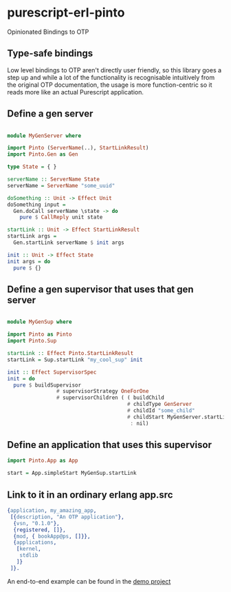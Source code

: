 # purescript-erl-pinto

Opinionated Bindings to OTP

## Type-safe bindings

Low level bindings to OTP aren't directly user friendly, so this library goes a step up and while a lot of the functionality is recognisable intuitively from the original OTP documentation, the usage is more function-centric so it reads more like an actual Purescript application.

## Define a gen server
```purescript

module MyGenServer where

import Pinto (ServerName(..), StartLinkResult)
import Pinto.Gen as Gen

type State = { }

serverName :: ServerName State
serverName = ServerName "some_uuid"

doSomething :: Unit -> Effect Unit
doSomething input = 
  Gen.doCall serverName \state -> do
    pure $ CallReply unit state

startLink :: Unit -> Effect StartLinkResult
startLink args =
  Gen.startLink serverName $ init args

init :: Unit -> Effect State
init args = do
  pure $ {}
```

## Define a gen supervisor that uses that gen server

```purescript

module MyGenSup where

import Pinto as Pinto
import Pinto.Sup 

startLink :: Effect Pinto.StartLinkResult
startLink = Sup.startLink "my_cool_sup" init

init :: Effect SupervisorSpec
init = do
  pure $ buildSupervisor
                # supervisorStrategy OneForOne
                # supervisorChildren ( ( buildChild
                                       # childType GenServer
                                       # childId "some_child"
                                       # childStart MyGenServer.startLink unit)
                                        : nil)

```

## Define an application that uses this supervisor

```purescript
import Pinto.App as App

start = App.simpleStart MyGenSup.startLink
```

## Link to it in an ordinary erlang app.src

```erlang
{application, my_amazing_app,
 [{description, "An OTP application"},
  {vsn, "0.1.0"},
  {registered, []},
  {mod, { bookApp@ps, []}},
  {applications,
   [kernel,
    stdlib
   ]}
 ]}.
```

An end-to-end example can be found in the [demo project](https://github.com/id3as/demo-ps)

